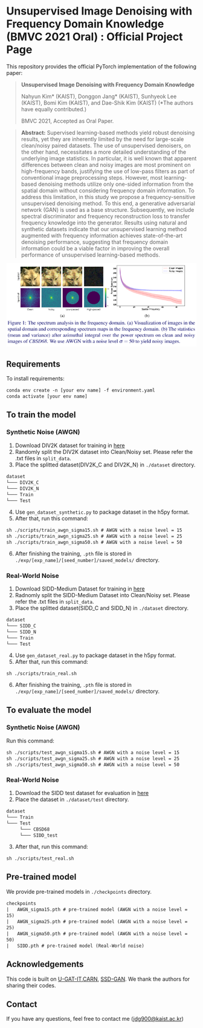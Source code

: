 # Unsupervised Image Denoising with Frequency Domain Knowledge (BMVC 2021 Oral) : Official Project Page
This repository provides the official PyTorch implementation of the following paper:
>**Unsupervised Image Denoising with Frequency Domain Knowledge**
>
>Nahyun Kim* (KAIST), Donggon Jang* (KAIST), Sunhyeok Lee (KAIST), Bomi Kim (KAIST), and Dae-Shik Kim (KAIST) (*The authors have equally contributed.)
>
>BMVC 2021, Accepted as Oral Paper.

>**Abstract:** Supervised learning-based methods yield robust denoising results, yet they are inherently limited by the need for large-scale clean/noisy paired datasets. The use of unsupervised denoisers, on the other hand, necessitates a more detailed understanding of the underlying image statistics. In particular, it is well known that apparent differences between clean and noisy images are most prominent on high-frequency bands, justifying the use of low-pass filters as part of conventional image preprocessing steps. However, most learning-based denoising methods utilize only one-sided information from the spatial domain without considering frequency domain information. To address this limitation, in this study we propose a frequency-sensitive unsupervised denoising method. To this end,  a generative adversarial network (GAN) is used as a base structure. Subsequently, we include spectral discriminator and frequency reconstruction loss to transfer frequency knowledge into the generator. Results using natural and synthetic datasets indicate that our unsupervised learning method augmented with frequency information achieves state-of-the-art denoising performance, suggesting that frequency domain information could be a viable factor in improving the overall performance of unsupervised learning-based methods.

<p align="center">
    <img src="./figure/figure1.PNG">
</p>

## Requirements
To install requirements:

```setup
conda env create -n [your env name] -f environment.yaml
conda activate [your env name]
```

## To train the model
### Synthetic Noise (AWGN)
1. Download DIV2K dataset for training in [here](https://data.vision.ee.ethz.ch/cvl/DIV2K/)
2. Randomly split the DIV2K dataset into Clean/Noisy set. Please refer the .txt files in `split_data`.
3. Place the splitted dataset(DIV2K_C and DIV2K_N) in `./dataset` directory.
```
dataset
└─── DIV2K_C
└─── DIV2K_N
└─── Train
└─── Test
```
4. Use `gen_dataset_synthetic.py` to package dataset in the h5py format.
5. After that, run this command:
```
sh ./scripts/train_awgn_sigma15.sh # AWGN with a noise level = 15
sh ./scripts/train_awgn_sigma25.sh # AWGN with a noise level = 25
sh ./scripts/train_awgn_sigma50.sh # AWGN with a noise level = 50
```
6. After finishing the training, `.pth` file is stored in `./exp/[exp_name]/[seed_number]/saved_models/` directory. 

###  Real-World Noise
1. Download SIDD-Medium Dataset for training in [here](https://www.eecs.yorku.ca/~kamel/sidd/dataset.php)
2. Radnomly split the SIDD-Medium Dataset into Clean/Noisy set. Please refer the .txt files in `split_data`.
3. Place the splitted dataset(SIDD_C and SIDD_N) in `./dataset` directory.
```
dataset
└─── SIDD_C
└─── SIDD_N
└─── Train
└─── Test
```
4. Use `gen_dataset_real.py` to package dataset in the h5py format.
5. After that, run this command:
```
sh ./scripts/train_real.sh
```
6. After finishing the training, `.pth` file is stored in `./exp/[exp_name]/[seed_number]/saved_models/` directory.


## To evaluate the model
### Synthetic Noise (AWGN)
Run this command:
```
sh ./scripts/test_awgn_sigma15.sh # AWGN with a noise level = 15
sh ./scripts/test_awgn_sigma25.sh # AWGN with a noise level = 25
sh ./scripts/test_awgn_sigma50.sh # AWGN with a noise level = 50
```

### Real-World Noise
1. Download the SIDD test dataset for evaluation in [here](https://drive.google.com/drive/folders/1lNet_6YH-sAG3nkR1zb2EKSiFmek7ywQ?usp=sharing)
2. Place the dataset in `./dataset/test` directory.
```
dataset
└─── Train
└─── Test
     └─── CBSD68
     └─── SIDD_test
```
3. After that, run this command:
```
sh ./scripts/test_real.sh
```

## Pre-trained model
We provide pre-trained models in `./checkpoints` directory.
```
checkpoints
|   AWGN_sigma15.pth # pre-trained model (AWGN with a noise level = 15)
|   AWGN_sigma25.pth # pre-trained model (AWGN with a noise level = 25)
|   AWGN_sigma50.pth # pre-trained model (AWGN with a noise level = 50)
|   SIDD.pth # pre-trained model (Real-World noise)
```

## Acknowledgements
This code is built on [U-GAT-IT](https://github.com/znxlwm/UGATIT-pytorch),[CARN](https://github.com/nmhkahn/CARN-pytorch), [SSD-GAN](https://github.com/cyq373/SSD-GAN). We thank the authors for sharing their codes.


## Contact
If you have any questions, feel free to contact me (jdg900@kaist.ac.kr)